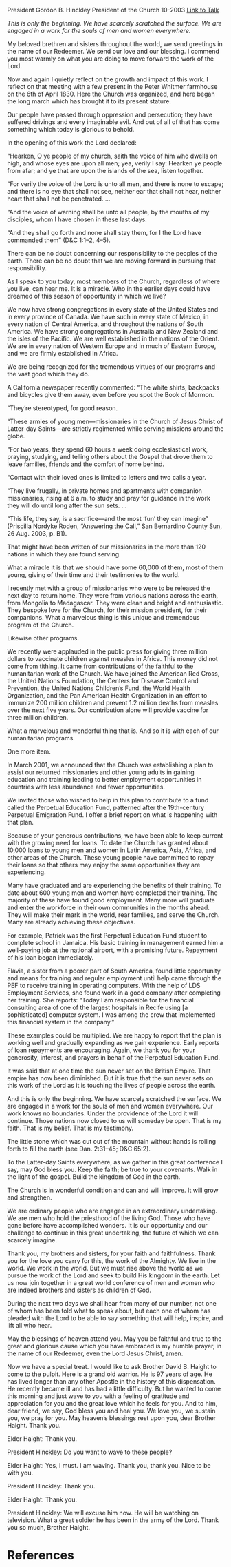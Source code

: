 President Gordon B. Hinckley
President of the Church
10-2003
[Link to Talk](https://www.churchofjesuschrist.org/study/general-conference/2003/10/the-state-of-the-church?lang=eng)

_This is only the beginning. We have scarcely scratched the surface. We are engaged in a work for the souls of men and women everywhere._

My beloved brethren and sisters throughout the world, we send greetings in the name of our Redeemer. We send our love and our blessing. I commend you most warmly on what you are doing to move forward the work of the Lord.

Now and again I quietly reflect on the growth and impact of this work. I reflect on that meeting with a few present in the Peter Whitmer farmhouse on the 6th of April 1830. Here the Church was organized, and here began the long march which has brought it to its present stature.

Our people have passed through oppression and persecution; they have suffered drivings and every imaginable evil. And out of all of that has come something which today is glorious to behold.

In the opening of this work the Lord declared:

“Hearken, O ye people of my church, saith the voice of him who dwells on high, and whose eyes are upon all men; yea, verily I say: Hearken ye people from afar; and ye that are upon the islands of the sea, listen together.

“For verily the voice of the Lord is unto all men, and there is none to escape; and there is no eye that shall not see, neither ear that shall not hear, neither heart that shall not be penetrated. …

“And the voice of warning shall be unto all people, by the mouths of my disciples, whom I have chosen in these last days.

“And they shall go forth and none shall stay them, for I the Lord have commanded them” (D&C 1:1–2, 4–5).

There can be no doubt concerning our responsibility to the peoples of the earth. There can be no doubt that we are moving forward in pursuing that responsibility.

As I speak to you today, most members of the Church, regardless of where you live, can hear me. It is a miracle. Who in the earlier days could have dreamed of this season of opportunity in which we live?

We now have strong congregations in every state of the United States and in every province of Canada. We have such in every state of Mexico, in every nation of Central America, and throughout the nations of South America. We have strong congregations in Australia and New Zealand and the isles of the Pacific. We are well established in the nations of the Orient. We are in every nation of Western Europe and in much of Eastern Europe, and we are firmly established in Africa.

We are being recognized for the tremendous virtues of our programs and the vast good which they do.

A California newspaper recently commented: “The white shirts, backpacks and bicycles give them away, even before you spot the Book of Mormon.

“They’re stereotyped, for good reason.

“These armies of young men—missionaries in the Church of Jesus Christ of Latter-day Saints—are strictly regimented while serving missions around the globe.

“For two years, they spend 60 hours a week doing ecclesiastical work, praying, studying, and telling others about the Gospel that drove them to leave families, friends and the comfort of home behind.

“Contact with their loved ones is limited to letters and two calls a year.

“They live frugally, in private homes and apartments with companion missionaries, rising at 6 a.m. to study and pray for guidance in the work they will do until long after the sun sets. …

“This life, they say, is a sacrifice—and the most ‘fun’ they can imagine” (Priscilla Nordyke Roden, “Answering the Call,” San Bernardino County Sun, 26 Aug. 2003, p. B1).

That might have been written of our missionaries in the more than 120 nations in which they are found serving.

What a miracle it is that we should have some 60,000 of them, most of them young, giving of their time and their testimonies to the world.

I recently met with a group of missionaries who were to be released the next day to return home. They were from various nations across the earth, from Mongolia to Madagascar. They were clean and bright and enthusiastic. They bespoke love for the Church, for their mission president, for their companions. What a marvelous thing is this unique and tremendous program of the Church.

Likewise other programs.

We recently were applauded in the public press for giving three million dollars to vaccinate children against measles in Africa. This money did not come from tithing. It came from contributions of the faithful to the humanitarian work of the Church. We have joined the American Red Cross, the United Nations Foundation, the Centers for Disease Control and Prevention, the United Nations Children’s Fund, the World Health Organization, and the Pan American Health Organization in an effort to immunize 200 million children and prevent 1.2 million deaths from measles over the next five years. Our contribution alone will provide vaccine for three million children.

What a marvelous and wonderful thing that is. And so it is with each of our humanitarian programs.

One more item.

In March 2001, we announced that the Church was establishing a plan to assist our returned missionaries and other young adults in gaining education and training leading to better employment opportunities in countries with less abundance and fewer opportunities.

We invited those who wished to help in this plan to contribute to a fund called the Perpetual Education Fund, patterned after the 19th-century Perpetual Emigration Fund. I offer a brief report on what is happening with that plan.

Because of your generous contributions, we have been able to keep current with the growing need for loans. To date the Church has granted about 10,000 loans to young men and women in Latin America, Asia, Africa, and other areas of the Church. These young people have committed to repay their loans so that others may enjoy the same opportunities they are experiencing.

Many have graduated and are experiencing the benefits of their training. To date about 600 young men and women have completed their training. The majority of these have found good employment. Many more will graduate and enter the workforce in their own communities in the months ahead. They will make their mark in the world, rear families, and serve the Church. Many are already achieving these objectives.

For example, Patrick was the first Perpetual Education Fund student to complete school in Jamaica. His basic training in management earned him a well-paying job at the national airport, with a promising future. Repayment of his loan began immediately.

Flavia, a sister from a poorer part of South America, found little opportunity and means for training and regular employment until help came through the PEF to receive training in operating computers. With the help of LDS Employment Services, she found work in a good company after completing her training. She reports: “Today I am responsible for the financial consulting area of one of the largest hospitals in Recife using [a sophisticated] computer system. I was among the crew that implemented this financial system in the company.”

These examples could be multiplied. We are happy to report that the plan is working well and gradually expanding as we gain experience. Early reports of loan repayments are encouraging. Again, we thank you for your generosity, interest, and prayers in behalf of the Perpetual Education Fund.



It was said that at one time the sun never set on the British Empire. That empire has now been diminished. But it is true that the sun never sets on this work of the Lord as it is touching the lives of people across the earth.

And this is only the beginning. We have scarcely scratched the surface. We are engaged in a work for the souls of men and women everywhere. Our work knows no boundaries. Under the providence of the Lord it will continue. Those nations now closed to us will someday be open. That is my faith. That is my belief. That is my testimony.

The little stone which was cut out of the mountain without hands is rolling forth to fill the earth (see Dan. 2:31–45; D&C 65:2).

To the Latter-day Saints everywhere, as we gather in this great conference I say, may God bless you. Keep the faith; be true to your covenants. Walk in the light of the gospel. Build the kingdom of God in the earth.

The Church is in wonderful condition and can and will improve. It will grow and strengthen.

We are ordinary people who are engaged in an extraordinary undertaking. We are men who hold the priesthood of the living God. Those who have gone before have accomplished wonders. It is our opportunity and our challenge to continue in this great undertaking, the future of which we can scarcely imagine.

Thank you, my brothers and sisters, for your faith and faithfulness. Thank you for the love you carry for this, the work of the Almighty. We live in the world. We work in the world. But we must rise above the world as we pursue the work of the Lord and seek to build His kingdom in the earth. Let us now join together in a great world conference of men and women who are indeed brothers and sisters as children of God.

During the next two days we shall hear from many of our number, not one of whom has been told what to speak about, but each one of whom has pleaded with the Lord to be able to say something that will help, inspire, and lift all who hear.

May the blessings of heaven attend you. May you be faithful and true to the great and glorious cause which you have embraced is my humble prayer, in the name of our Redeemer, even the Lord Jesus Christ, amen.

Now we have a special treat. I would like to ask Brother David B. Haight to come to the pulpit. Here is a grand old warrior. He is 97 years of age. He has lived longer than any other Apostle in the history of this dispensation. He recently became ill and has had a little difficulty. But he wanted to come this morning and just wave to you with a feeling of gratitude and appreciation for you and the great love which he feels for you. And to him, dear friend, we say, God bless you and heal you. We love you, we sustain you, we pray for you. May heaven’s blessings rest upon you, dear Brother Haight. Thank you.

Elder Haight: Thank you.

President Hinckley: Do you want to wave to these people?

Elder Haight: Yes, I must. I am waving. Thank you, thank you. Nice to be with you.

President Hinckley: Thank you.

Elder Haight: Thank you.

President Hinckley: We will excuse him now. He will be watching on television. What a great soldier he has been in the army of the Lord. Thank you so much, Brother Haight.

# References
